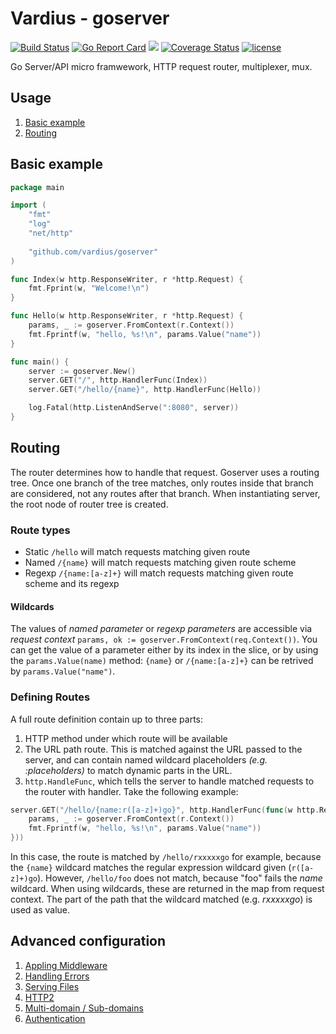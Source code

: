 Vardius - goserver
================
[![Build Status](https://travis-ci.org/vardius/goserver.svg?branch=master)](https://travis-ci.org/vardius/goserver)
[![Go Report Card](https://goreportcard.com/badge/github.com/vardius/goserver)](https://goreportcard.com/report/github.com/vardius/goserver)
[![](https://godoc.org/github.com/vardius/goserver?status.svg)](http://godoc.org/github.com/vardius/goserver)
[![Coverage Status](https://coveralls.io/repos/github/vardius/goserver/badge.svg?branch=master)](https://coveralls.io/github/vardius/goserver?branch=master)
[![license](https://img.shields.io/github/license/mashape/apistatus.svg)](https://github.com/vardius/goserver/blob/master/LICENSE.md)

Go Server/API micro framwework, HTTP request router, multiplexer, mux.

Usage
----------------
1. [Basic example](#basic-example)
2. [Routing](#routing)

## Basic example
```go
package main

import (
    "fmt"
    "log"
    "net/http"
	
    "github.com/vardius/goserver"
)

func Index(w http.ResponseWriter, r *http.Request) {
    fmt.Fprint(w, "Welcome!\n")
}

func Hello(w http.ResponseWriter, r *http.Request) {
	params, _ := goserver.FromContext(r.Context())
    fmt.Fprintf(w, "hello, %s!\n", params.Value("name"))
}

func main() {
    server := goserver.New()
    server.GET("/", http.HandlerFunc(Index))
    server.GET("/hello/{name}", http.HandlerFunc(Hello))

    log.Fatal(http.ListenAndServe(":8080", server))
}
```
## Routing
The router determines how to handle that request. Goserver uses a routing tree. Once one branch of the tree matches, only routes inside that branch are considered, not any routes after that branch. When instantiating server, the root node of router tree is created.
### Route types
- Static `/hello`
will match requests matching given route
- Named `/{name}`
will match requests matching given route scheme
- Regexp `/{name:[a-z]+}`
will match requests matching given route scheme and its regexp
#### Wildcards
The values of *named parameter* or *regexp parameters* are accessible via *request context* `params, ok := goserver.FromContext(req.Context())`. You can get the value of a parameter either by its index in the slice, or by using the `params.Value(name)` method: `{name}` or `/{name:[a-z]+}` can be retrived by `params.Value("name")`.
### Defining Routes
A full route definition contain up to three parts:
1. HTTP method under which route will be available
2. The URL path route. This is matched against the URL passed to the server, and can contain named wildcard placeholders *(e.g. :placeholders)* to match dynamic parts in the URL.
3. `http.HandleFunc`, which tells the server to handle matched requests to the router with handler.
Take the following example:
```go
server.GET("/hello/{name:r([a-z]+)go}", http.HandlerFunc(func(w http.ResponseWriter, r *http.Request) {
    params, _ := goserver.FromContext(r.Context())
    fmt.Fprintf(w, "hello, %s!\n", params.Value("name"))
}))
```
In this case, the route is matched by `/hello/rxxxxxgo` for example, because the `{name}` wildcard matches the regular expression wildcard given (`r([a-z]+)go`). However, `/hello/foo` does not match, because "foo" fails the *name* wildcard. When using wildcards, these are returned in the map from request context. The part of the path that the wildcard matched (e.g. *rxxxxxgo*) is used as value.

Advanced configuration
----------------
1. [Appling Middleware](middleware.md)
2. [Handling Errors](errors.md)
3. [Serving Files](files.md)
3. [HTTP2](http2.md)
4. [Multi-domain / Sub-domains](multi-domain.md)
4. [Authentication](auth.md)

